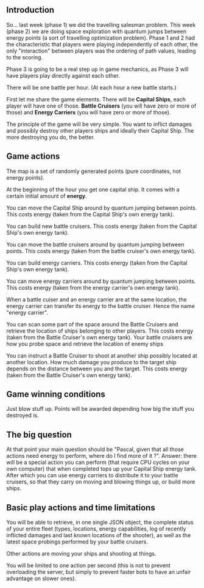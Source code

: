 
## Introduction

So... last week (phase 1) we did the travelling salesman problem. This week (phase 2) we are doing space exploration with quantum jumps between energy points (a sort of travelling optimization problem). Phase 1 and 2 had the characteristic that players were playing independently of each other, the only "interaction" between players was the ordering of path values, leading to the scoring.

Phase 3 is going to be a real step up in game mechanics, as Phase 3 will have players play directly against each other.

There will be one battle per hour. (At each hour a new battle starts.)

First let me share the game elements. There will be **Capital Ships**, each player will have one of those. **Battle Cruisers** (you will have zero or more of those) and **Energy Carriers** (you will have zero or more of those).

The principle of the game will be very simple. You want to inflict damages and possibly destroy other players ships and ideally their Capital Ship. The more destroying you do, the better. 

## Game actions

The map is a set of randomly generated points (pure coordinates, not energy points).

At the beginning of the hour you get one capital ship. It comes with a certain initial amount of **energy**. 

You can move the Capital Ship around by quantum jumping between points. This costs energy (taken from the Capital Ship's own energy tank).

You can build new battle cruisers. This costs energy (taken from the Capital Ship's own energy tank). 

You can move the battle cruisers around by quantum jumping between points. This costs energy (taken from the battle cruiser's own energy tank).

You can build energy carriers. This costs energy (taken from the Capital Ship's own energy tank).

You can move energy carriers around by quantum jumping between points. This costs energy (taken from the energy carrier's own energy tank).

When a battle cuiser and an energy carrier are at the same location, the energy carrier can transfer its energy to the battle cruiser. Hence the name "energy carrier".

You can scan some part of the space around the Battle Cruisers and retrieve the location of ships belonging to other players. This costs energy (taken from the Battle Cruiser's own energy tank). Your battle cruisers are how you probe space and retrieve the location of enemy ships

You can instruct a Battle Cruiser to shoot at another ship possibly located at another location. How much damage you produce to the target ship depends on the distance between you and the target. This costs energy (taken from the Battle Cruiser's own energy tank).

## Game winning conditions

Just blow stuff up. Points will be awarded depending how big the stuff you destroyed is. 

## The big question

At that point your main question should be "Pascal, given that all those actions need energy to perform, where do I find more of it ?". Answer: there will be a special action you can perform (that require CPU cycles on your own computer) that when completed tops up your Capital Ship energy tank. After which you can use energy carriers to distribute it to your battle cruisers, so that they carry on moving and blowing things up, or build more ships.

## Basic play actions and time limitations

You will be able to retrieve, in one single JSON object, the complete status of your entire fleet (types, locations, energy capabilities, log of recently inflicted damages and last known locations of the shooter), as well as the latest space probings performed by your battle cruisers.

Other actions are moving your ships and shooting at things.

You will be limited to one action per second (this is not to prevent overloading the server, but simply to prevent faster bots to have an unfair advantage on slower ones).